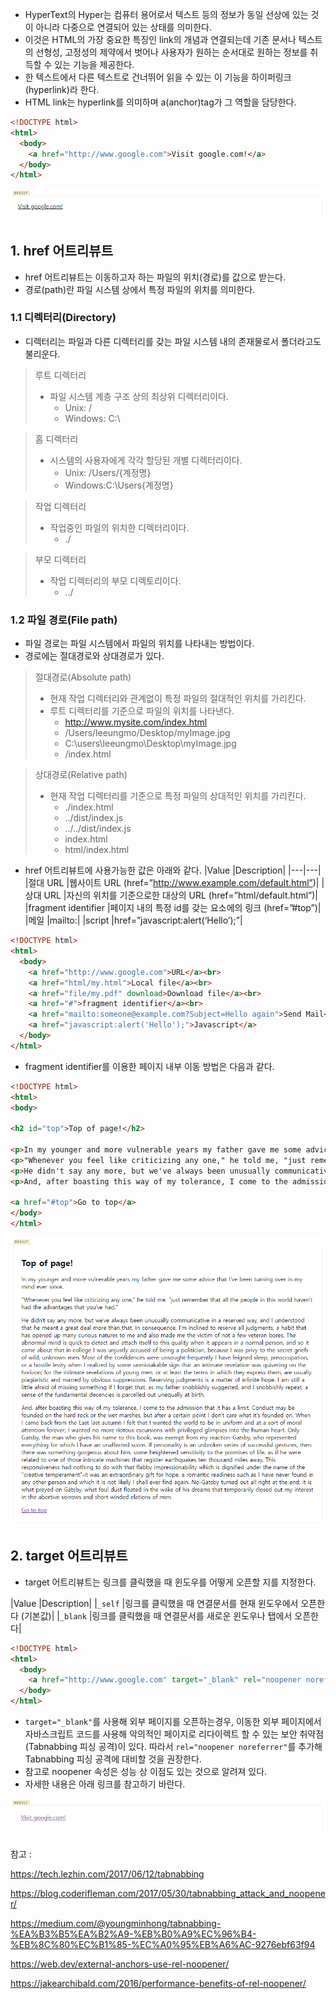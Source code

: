 - HyperText의 Hyper는 컴퓨터 용어로서 텍스트 등의 정보가 동일 선상에 있는 것이 아니라 다중으로 연결되어 있는 상태를 의미한다.
- 이것은 HTML의 가장 중요한 특징인 link의 개념과 연결되는데
기존 문서나 텍스트의 선형성, 고정성의 제약에서 벗어나 사용자가 원하는 순서대로 원하는 정보를 취득할 수 있는 기능을 제공한다.
- 한 텍스트에서 다른 텍스트로 건너뛰어 읽을 수 있는 이 기능을 하이퍼링크(hyperlink)라 한다.
- HTML link는 hyperlink를 의미하며 a(anchor)tag가 그 역할을 담당한다.

```html
<!DOCTYPE html>
<html>
  <body>
    <a href="http://www.google.com">Visit google.com!</a>
  </body>
</html>
```

![](../assets/html5_1.PNG)

## 1. href 어트리뷰트
- href 어트리뷰트는 이동하고자 하는 파일의 위치(경로)를 값으로 받는다. 
- 경로(path)란 파일 시스템 상에서 특정 파일의 위치를 의미한다.

### 1.1 디렉터리(Directory)
- 디렉터리는 파일과 다른 디렉터리를 갖는 파일 시스템 내의 존재물로서 폴더라고도 불리운다.
> 루트 디렉터리
> - 파일 시스템 계층 구조 상의 최상위 디렉터리이다.
>   - Unix: /
>   - Windows: C:\

> 홈 디렉터리
> - 시스템의 사용자에게 각각 할당된 개별 디렉터리이다.
>   - Unix: /Users/{계정명}
>   - Windows:C:\Users\{계정명}

> 작업 디렉터리
> - 작업중인 파일의 위치한 디렉터리이다.
>   - ./

> 부모 디렉터리
> - 작업 디렉터리의 부모 디렉토리이다.
>   - ../

### 1.2 파일 경로(File path)
- 파일 경로는 파일 시스템에서 파일의 위치를 나타내는 방법이다.
- 경로에는 절대경로와 상대경로가 있다.

> 절대경로(Absolute path)
> - 현재 작업 디렉터리와 관계없이 특정 파일의 절대적인 위치를 가리킨다.
> - 루트 디렉터리를 기준으로 파일의 위치를 나타낸다.
>   - http://www.mysite.com/index.html
>   - /Users/leeungmo/Desktop/myImage.jpg
>   - C:\users\leeungmo\Desktop\myImage.jpg
>   - /index.html

> 상대경로(Relative path)
> - 현재 작업 디렉터리를 기준으로 특정 파일의 상대적인 위치를 가리킨다.
>   - ./index.html
>   - ../dist/index.js
>   - ../../dist/index.js
>   - index.html
>   - html/index.html

- href 어트리뷰트에 사용가능한 값은 아래와 같다.
|Value	|Description|
|---|---|
|절대 URL	|웹사이트 URL (href=”http://www.example.com/default.html”)|
|상대 URL	|자신의 위치를 기준으로한 대상의 URL (href=”html/default.html”)|
|fragment identifier	|페이지 내의 특정 id를 갖는 요소에의 링크 (href=”#top”)|
|메일	|mailto:|
|script	|href=”javascript:alert(‘Hello’);”|

```html
<!DOCTYPE html>
<html>
  <body>
    <a href="http://www.google.com">URL</a><br>
    <a href="html/my.html">Local file</a><br>
    <a href="file/my.pdf" download>Download file</a><br>
    <a href="#">fragment identifier</a><br>
    <a href="mailto:someone@example.com?Subject=Hello again">Send Mail</a><br>
    <a href="javascript:alert('Hello');">Javascript</a>
  </body>
</html>
```

- fragment identifier를 이용한 페이지 내부 이동 방법은 다음과 같다.

```html
<!DOCTYPE html>
<html>
<body>

<h2 id="top">Top of page!</h2>

<p>In my younger and more vulnerable years my father gave me some advice that I've been turning over in my mind ever since.</p>
<p>"Whenever you feel like criticizing any one," he told me, "just remember that all the people in this world haven't had the advantages that you've had."</p>
<p>He didn't say any more, but we've always been unusually communicative in a reserved way, and I understood that he meant a great deal more than that. In consequence, I'm inclined to reserve all judgments, a habit that has opened up many curious natures to me and also made me the victim of not a few veteran bores. The abnormal mind is quick to detect and attach itself to this quality when it appears in a normal person, and so it came about that in college I was unjustly accused of being a politician, because I was privy to the secret griefs of wild, unknown men. Most of the confidences were unsought-frequently I have feigned sleep, preoccupation, or a hostile levity when I realized by some unmistakable sign that an intimate revelation was quivering on the horizon; for the intimate revelations of young men, or at least the terms in which they express them, are usually plagiaristic and marred by obvious suppressions. Reserving judgments is a matter of infinite hope. I am still a little afraid of missing something if I forget that, as my father snobbishly suggested, and I snobbishly repeat, a sense of the fundamental decencies is parcelled out unequally at birth.</p>
<p>And, after boasting this way of my tolerance, I come to the admission that it has a limit. Conduct may be founded on the hard rock or the wet marshes, but after a certain point I don't care what it's founded on. When I came back from the East last autumn I felt that I wanted the world to be in uniform and at a sort of moral attention forever; I wanted no more riotous excursions with privileged glimpses into the human heart. Only Gatsby, the man who gives his name to this book, was exempt from my reaction-Gatsby, who represented everything for which I have an unaffected scorn. If personality is an unbroken series of successful gestures, then there was something gorgeous about him, some heightened sensitivity to the promises of life, as if he were related to one of those intricate machines that register earthquakes ten thousand miles away. This responsiveness had nothing to do with that flabby impressionability which is dignified under the name of the "creative temperament"-it was an extraordinary gift for hope, a romantic readiness such as I have never found in any other person and which it is not likely I shall ever find again. No-Gatsby turned out all right at the end; it is what preyed on Gatsby, what foul dust floated in the wake of his dreams that temporarily closed out my interest in the abortive sorrows and short-winded elations of men.</p>

<a href="#top">Go to top</a>
</body>
</html>
```

![](../assets/html5_2.PNG)

## 2. target 어트리뷰트
- target 어트리뷰트는 링크를 클릭했을 때 윈도우를 어떻게 오픈할 지를 지정한다.

|Value	|Description|
|`_self`	|링크를 클릭했을 때 연결문서를 현재 윈도우에서 오픈한다 (기본값)|
|`_blank`	|링크를 클릭했을 때 연결문서를 새로운 윈도우나 탭에서 오픈한다|

```html
<!DOCTYPE html>
<html>
  <body>
    <a href="http://www.google.com" target="_blank" rel="noopener noreferrer">Visit google.com!</a>
  </body>
</html>
```

- `target="_blank"`를 사용해 외부 페이지를 오픈하는경우, 이동한 외부 페이지에서 자바스크립트 코드를 사용해 악의적인
페이지로 리다이렉트 할 수 있는 보안 취약점(Tabnabbing 피싱 공격)이 있다. 따라서 `rel="noopener noreferrer"`를 추가해
Tabnabbing 피싱 공격에 대비할 것을 권장한다.
- 참고로 noopener 속성은 성능 상 이점도 있는 것으로 알려져 있다. 
- 자세한 내용은 아래 링크를 참고하기 바란다.

![](../assets/html5_3.PNG)

참고 : 

https://tech.lezhin.com/2017/06/12/tabnabbing

https://blog.coderifleman.com/2017/05/30/tabnabbing_attack_and_noopener/

https://medium.com/@youngminhong/tabnabbing-%EA%B3%B5%EA%B2%A9-%EB%B0%A9%EC%96%B4-%EB%8C%80%EC%B1%85-%EC%A0%95%EB%A6%AC-9276ebf63f94

https://web.dev/external-anchors-use-rel-noopener/

https://jakearchibald.com/2016/performance-benefits-of-rel-noopener/

